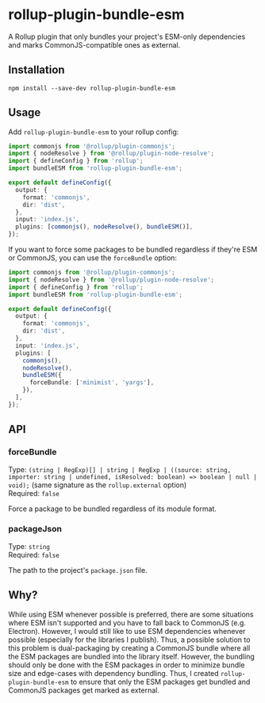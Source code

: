 # rollup-plugin-bundle-esm

A Rollup plugin that only bundles your project's ESM-only dependencies and marks CommonJS-compatible ones as external.

## Installation

```shell
npm install --save-dev rollup-plugin-bundle-esm
```

## Usage

Add `rollup-plugin-bundle-esm` to your rollup config:

```typescript
import commonjs from '@rollup/plugin-commonjs';
import { nodeResolve } from '@rollup/plugin-node-resolve';
import { defineConfig } from 'rollup';
import bundleESM from 'rollup-plugin-bundle-esm';

export default defineConfig({
  output: {
    format: 'commonjs',
    dir: 'dist',
  },
  input: 'index.js',
  plugins: [commonjs(), nodeResolve(), bundleESM()],
});
```

If you want to force some packages to be bundled regardless if they're ESM or CommonJS, you can use the `forceBundle` option:

```typescript
import commonjs from '@rollup/plugin-commonjs';
import { nodeResolve } from '@rollup/plugin-node-resolve';
import { defineConfig } from 'rollup';
import bundleESM from 'rollup-plugin-bundle-esm';

export default defineConfig({
  output: {
    format: 'commonjs',
    dir: 'dist',
  },
  input: 'index.js',
  plugins: [
    commonjs(),
    nodeResolve(),
    bundleESM({
      forceBundle: ['minimist', 'yargs'],
    }),
  ],
});
```

## API

### forceBundle

Type: `(string | RegExp)[] | string | RegExp | ((source: string, importer: string | undefined, isResolved: boolean) => boolean | null | void);` (same signature as the `rollup.external` option)
\
Required: `false`

Force a package to be bundled regardless of its module format.

### packageJson

Type: `string`
\
Required: `false`

The path to the project's `package.json` file.

## Why?

While using ESM whenever possible is preferred, there are some situations where ESM isn't supported and you have to fall back to CommonJS (e.g. Electron). However, I would still like to use ESM dependencies whenever possible (especially for the libraries I publish). Thus, a possible solution to this problem is dual-packaging by creating a CommonJS bundle where all the ESM packages are bundled into the library itself. However, the bundling should only be done with the ESM packages in order to minimize bundle size and edge-cases with dependency bundling. Thus, I created `rollup-plugin-bundle-esm` to ensure that only the ESM packages get bundled and CommonJS packages get marked as external.
